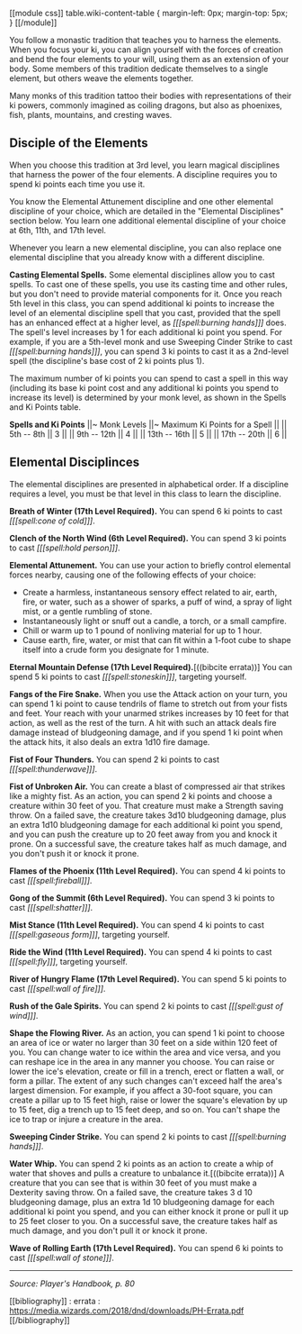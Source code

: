 [[module css]]
table.wiki-content-table { margin-left: 0px; margin-top: 5px; }
[[/module]]

You follow a monastic tradition that teaches you to harness the elements. When you focus your ki, you can align yourself with the forces of creation and bend the four elements to your will, using them as an extension of your body. Some members of this tradition dedicate themselves to a single element, but others weave the elements together.

Many monks of this tradition tattoo their bodies with representations of their ki powers, commonly imagined as coiling dragons, but also as phoenixes, fish, plants, mountains, and cresting waves.

## Disciple of the Elements

When you choose this tradition at 3rd level, you learn magical disciplines that harness the power of the four elements. A discipline requires you to spend ki points each time you use it.

You know the Elemental Attunement discipline and one other elemental discipline of your choice, which are detailed in the "Elemental Disciplines" section below. You learn one additional elemental discipline of your choice at 6th, 11th, and 17th level.

Whenever you learn a new elemental discipline, you can also replace one elemental discipline that you already know with a different discipline.

**Casting Elemental Spells.** Some elemental disciplines allow you to cast spells. To cast one of these spells, you use its casting time and other rules, but you don't need to provide material components for it. Once you reach 5th level in this class, you can spend additional ki points to increase the level of an elemental discipline spell that you cast, provided that the spell has an enhanced effect at a higher level, as *[[[spell:burning hands]]]* does. The spell's level increases by 1 for each additional ki point you spend. For example, if you are a 5th-level monk and use Sweeping Cinder Strike to cast *[[[spell:burning hands]]]*, you can spend 3 ki points to cast it as a 2nd-level spell (the discipline's base cost of 2 ki points plus 1).

The maximum number of ki points you can spend to cast a spell in this way (including its base ki point cost and any additional ki points you spend to increase its level) is determined by your monk level, as shown in the Spells and Ki Points table.

**Spells and Ki Points**
||~ Monk Levels ||~ Maximum Ki Points for a Spell ||
|| 5th -- 8th || 3 ||
|| 9th -- 12th || 4 ||
|| 13th -- 16th || 5 ||
|| 17th -- 20th || 6 ||

## Elemental Disciplinces

The elemental disciplines are presented in alphabetical order. If a discipline requires a level, you must be that level in this class to learn the discipline.

**Breath of Winter (17th Level Required).** You can spend 6 ki points to cast *[[[spell:cone of cold]]]*.

**Clench of the North Wind (6th Level Required).** You can spend 3 ki points to cast *[[[spell:hold person]]]*.

**Elemental Attunement.** You can use your action to briefly control elemental forces nearby, causing one of the following effects of your choice:
* Create a harmless, instantaneous sensory effect related to air, earth, fire, or water, such as a shower of sparks, a puff of wind, a spray of light mist, or a gentle rumbling of stone.
* Instantaneously light or snuff out a candle, a torch, or a small campfire.
* Chill or warm up to 1 pound of nonliving material for up to 1 hour.
* Cause earth, fire, water, or mist that can fit within a 1-foot cube to shape itself into a crude form you designate for 1 minute.

**Eternal Mountain Defense (17th Level Required).**[((bibcite errata))] You can spend 5 ki points to cast *[[[spell:stoneskin]]]*, targeting yourself.

**Fangs of the Fire Snake.** When you use the Attack action on your turn, you can spend 1 ki point to cause tendrils of flame to stretch out from your fists and feet. Your reach with your unarmed strikes increases by 10 feet for that action, as well as the rest of the turn. A hit with such an attack deals fire damage instead of bludgeoning damage, and if you spend 1 ki point when the attack hits, it also deals an extra 1d10 fire damage.

**Fist of Four Thunders.** You can spend 2 ki points to cast *[[[spell:thunderwave]]]*.

**Fist of Unbroken Air.** You can create a blast of compressed air that strikes like a mighty fist. As an action, you can spend 2 ki points and choose a creature within 30 feet of you. That creature must make a Strength saving throw. On a failed save, the creature takes 3d10 bludgeoning damage, plus an extra 1d10 bludgeoning damage for each additional ki point you spend, and you can push the creature up to 20 feet away from you and knock it prone. On a successful save, the creature takes half as much damage, and you don't push it or knock it prone.

**Flames of the Phoenix (11th Level Required).** You can spend 4 ki points to cast *[[[spell:fireball]]]*.

**Gong of the Summit (6th Level Required).** You can spend 3 ki points to cast *[[[spell:shatter]]]*.

**Mist Stance (11th Level Required).** You can spend 4 ki points to cast *[[[spell:gaseous form]]]*, targeting yourself.

**Ride the Wind (11th Level Required).** You can spend 4 ki points to cast *[[[spell:fly]]]*, targeting yourself.

**River of Hungry Flame (17th Level Required).** You can spend 5 ki points to cast *[[[spell:wall of fire]]]*.

**Rush of the Gale Spirits.** You can spend 2 ki points to cast *[[[spell:gust of wind]]]*.

**Shape the Flowing River.** As an action, you can spend 1 ki point to choose an area of ice or water no larger than 30 feet on a side within 120 feet of you. You can change water to ice within the area and vice versa, and you can reshape ice in the area in any manner you choose. You can raise or lower the ice's elevation, create or fill in a trench, erect or flatten a wall, or form a pillar. The extent of any such changes can't exceed half the area's largest dimension. For example, if you affect a 30-foot square, you can create a pillar up to 15 feet high, raise or lower the square's elevation by up to 15 feet, dig a trench up to 15 feet deep, and so on. You can't shape the ice to trap or injure a creature in the area.

**Sweeping Cinder Strike.** You can spend 2 ki points to cast *[[[spell:burning hands]]]*.

**Water Whip.** You can spend 2 ki points as an action to create a whip of water that shoves and pulls a creature to unbalance it.[((bibcite errata))] A creature that you can see that is within 30 feet of you must make a Dexterity saving throw. On a failed save, the creature takes 3 d 10 bludgeoning damage, plus an extra 1d 10 bludgeoning damage for each additional ki point you spend, and you can either knock it prone or pull it up to 25 feet closer to you. On a successful save, the creature takes half as much damage, and you don't pull it or knock it prone.

**Wave of Rolling Earth (17th Level Required).** You can spend 6 ki points to cast *[[[spell:wall of stone]]]*.

----

*Source: Player's Handbook, p. 80*


[[bibliography]]
: errata : https://media.wizards.com/2018/dnd/downloads/PH-Errata.pdf
[[/bibliography]]